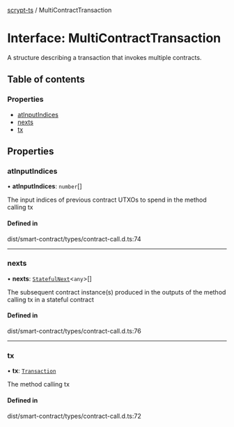 [scrypt-ts](../README.md) / MultiContractTransaction

# Interface: MultiContractTransaction

A structure describing a transaction that invokes multiple contracts.

## Table of contents

### Properties

- [atInputIndices](MultiContractTransaction.md#atinputindices)
- [nexts](MultiContractTransaction.md#nexts)
- [tx](MultiContractTransaction.md#tx)

## Properties

### atInputIndices

• **atInputIndices**: `number`[]

The input indices of previous contract UTXOs to spend in the method calling tx

#### Defined in

dist/smart-contract/types/contract-call.d.ts:74

___

### nexts

• **nexts**: [`StatefulNext`](StatefulNext.md)<`any`\>[]

The subsequent contract instance(s) produced in the outputs of the method calling tx in a stateful contract

#### Defined in

dist/smart-contract/types/contract-call.d.ts:76

___

### tx

• **tx**: [`Transaction`](../classes/bsv.Transaction-1.md)

The method calling tx

#### Defined in

dist/smart-contract/types/contract-call.d.ts:72

